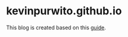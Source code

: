 # kevinpurwito.github.io

This blog is created based on this [guide](https://chadbaldwin.net/2021/03/14/how-to-build-a-sql-blog.html).
